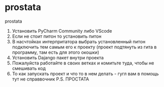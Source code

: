 # prostata
prostata
1. Установить PyCharm Community либо VScode
2. Если не стоит питон то установить питон
3. В насчтойках интерпритатора выбрать установленный питон подключить тем самым его к проекту (проект подтянуть из гита в программу, там есть для этого окошки)
4. Установить Dajango пакет внутри проекта
5. Пожалуйста работайте в своих ветках и комитьте туда, чтобы не смешивать код 
6. То как запускать проект и что то в нем делать - гугл вам в помощь тут не справвочник
P.S. ПРОСТАТА
